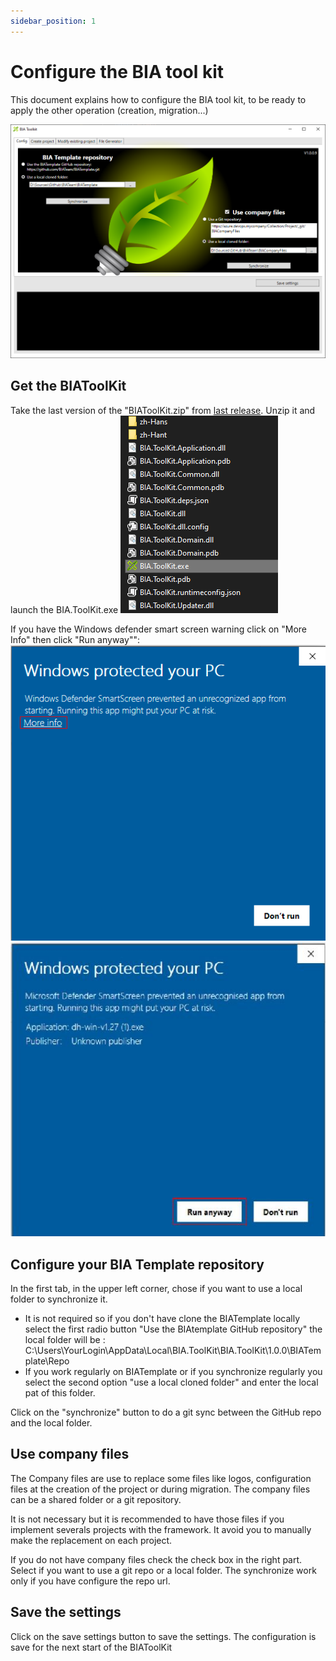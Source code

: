 ```yaml
---
sidebar_position: 1
---
```


# Configure the BIA tool kit
This document explains how to configure the BIA tool kit, to be ready to apply the other operation (creation, migration...)

![BIAToolKitConfig](../Images/BIAToolKit/Config.PNG)

## Get the BIAToolKit
Take the last version of the "BIAToolKit.zip" from [last release](https://github.com/BIATeam/BIAToolKit/releases).
Unzip it and launch the BIA.ToolKit.exe
![BIAToolKitConfig](../Images/BIAToolKit/Launch.PNG)

If you have the Windows defender smart screen warning click on "More Info" then click "Run anyway"":
![BIAToolKitConfig](../Images/BIAToolKit/WindowsDefender.png)
![BIAToolKitConfig](../Images/BIAToolKit/WindowsDefender2.jpg)
## Configure your BIA Template repository
In the first tab, in the upper left corner, chose if you want to use a local folder to synchronize it.
* It is not required so if you don't have clone the BIATemplate locally select the first radio button "Use the BIAtemplate GitHub repository" the local folder will be : C:\Users\YourLogin\AppData\Local\BIA.ToolKit\BIA.ToolKit\1.0.0\BIATemplate\Repo
* If you work regularly on BIATemplate or if you synchronize regularly you select the second option "use a local cloned folder" and enter the local pat of this folder.

Click on the "synchronize" button to do a git sync between the GitHub repo and the local folder.

## Use company files 
The Company files are use to replace some files like logos, configuration files at the creation of the project or during migration.
The company files can be a shared folder or a git repository.

It is not necessary but it is recommended to have those files if you implement severals projects with the framework. It avoid you to manually make the replacement on each project.

If you do not have company files check the check box in the right part.
Select if you want to use a git repo or a local folder.
The synchronize work only if you have configure the repo url.

## Save the settings
Click on the save settings button to save the settings. The configuration is save for the next start of the BIAToolKit